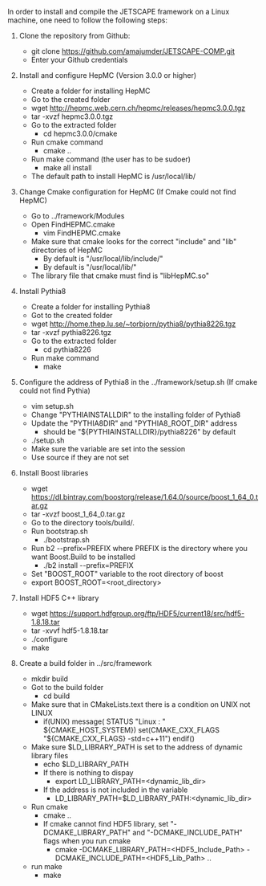 In order to install and compile the JETSCAPE framework on a Linux machine, one need to follow the following steps:

1. Clone the repository from Github:
     - git clone https://github.com/amajumder/JETSCAPE-COMP.git
     - Enter your Github credentials 

2. Install and configure HepMC (Version 3.0.0 or higher)
     - Create a folder for installing HepMC
     - Go to the created folder
     - wget http://hepmc.web.cern.ch/hepmc/releases/hepmc3.0.0.tgz
     - tar -xvzf hepmc3.0.0.tgz
     - Go to the extracted folder 
          - cd hepmc3.0.0/cmake
     - Run cmake command
          - cmake ..
     - Run make command (the user has to be sudoer)
          - make all install
     - The default path to install HepMC is /usr/local/lib/ 

3. Change Cmake configuration for HepMC (If Cmake could not find HepMC)
     - Go to ../framework/Modules
     - Open FindHEPMC.cmake
          - vim FindHEPMC.cmake
     - Make sure that cmake looks for the correct "include" and "lib" directories of HepMC
          - By default is "/usr/local/lib/include/"
          - By default is "/usr/local/lib/"
     - The library file that cmake must find is "libHepMC.so"


4. Install Pythia8
     - Create a folder for installing Pythia8
     - Got to the created folder
     - wget http://home.thep.lu.se/~torbjorn/pythia8/pythia8226.tgz
     - tar -xvzf pythia8226.tgz
     - Go to the extracted folder 
          - cd pythia8226
     - Run make command
          - make

5. Configure the address of Pythia8 in the ../framework/setup.sh (If cmake could not find Pythia)
     - vim setup.sh
     - Change "PYTHIAINSTALLDIR" to the installing folder of Pythia8
     - Update the "PYTHIA8DIR" and "PYTHIA8_ROOT_DIR" address
          - should be "${PYTHIAINSTALLDIR}/pythia8226" by default
     - ./setup.sh
     - Make sure the variable are set into the session
     - Use source if they are not set

6. Install Boost libraries
     - wget https://dl.bintray.com/boostorg/release/1.64.0/source/boost_1_64_0.tar.gz 
     - tar -xvzf boost_1_64_0.tar.gz
     - Go to the directory tools/build/.
     - Run bootstrap.sh 
          - ./bootstrap.sh 
     - Run b2 --prefix=PREFIX where PREFIX is the directory where you want Boost.Build to be installed
          - ./b2 install --prefix=PREFIX
     - Set "BOOST_ROOT" variable to the root directory of boost
     - export BOOST_ROOT=<root_directory> 

7. Install HDF5 C++ library
     - wget https://support.hdfgroup.org/ftp/HDF5/current18/src/hdf5-1.8.18.tar
     - tar -xvvf hdf5-1.8.18.tar
     - ./configure
     - make

8. Create a build folder in ../src/framework
     - mkdir build
     - Got to the build folder
          - cd build
     - Make sure that in CMakeLists.text there is a condition on UNIX not LINUX
          - if(UNIX) 
               message( STATUS "Linux : " ${CMAKE_HOST_SYSTEM})
               set(CMAKE_CXX_FLAGS "${CMAKE_CXX_FLAGS} -std=c++11")
            endif()
     - Make sure $LD_LIBRARY_PATH is set to the address of dynamic library files
          - echo $LD_LIBRARY_PATH
          - If there is nothing to dispay
               - export LD_LIBRARY_PATH=<dynamic_lib_dir>
          - If the address is not included in the variable
               - LD_LIBRARY_PATH=$LD_LIBRARY_PATH:<dynamic_lib_dir>
     - Run cmake
          - cmake ..
          - If cmake cannot find HDF5 library, set "-DCMAKE_LIBRARY_PATH" and "-DCMAKE_INCLUDE_PATH" flags when you run cmake
               - cmake -DCMAKE_LIBRARY_PATH=<HDF5_Include_Path> -DCMAKE_INCLUDE_PATH=<HDF5_Lib_Path> ..
     - run make
          - make

